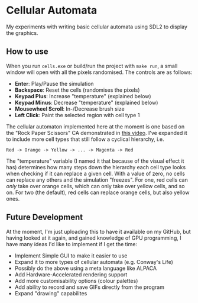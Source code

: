 # Cellular Automata

My experiments with writing basic cellular automata
using SDL2 to display the graphics.


## How to use

When you run `cells.exe` or build/run the project with `make run`,
a small window will open with all the pixels randomised.
The controls are as follows:

 - **Enter**: Play/Pause the simulation
 - **Backspace**: Reset the cells (randomises the pixels)
 - **Keypad Plus**: Increase "temperature" (explained below)
 - **Keypad Minus**: Decrease "temperature" (explained below)
 - **Mousewheel Scroll**: In-/Decrease brush size
 - **Left Click**: Paint the selected region with cell type 1

The cellular automaton implemented here at the moment is one
based on the "Rock Paper Scissors" CA demonstrated in
[this video](https://www.youtube.com/watch?v=M4cV0nCIZoc).
I've expanded it to include more cell types that still follow
a cyclical hierarchy, i.e.

	Red -> Orange -> Yellow -> ... -> Magenta -> Red

The "temperature" variable (I named it that because of the visual effect it has)
determines how many steps down the hierarchy each cell type looks
when checking if it can replace a given cell.
With a value of zero, no cells can replace any others and the simulation "freezes".
For one, red cells can *only* take over orange cells, which can only take over
yellow cells, and so on. For two (the default), red cells can replace orange
cells, but also yellow ones.


## Future Development

At the moment, I'm just uploading this to have it available on my GitHub,
but having looked at it again, and gained knowledge of GPU programming,
I have many ideas I'd like to implement if I get the time:

 - Implement Simple GUI to make it easier to use
 - Expand it to more types of cellular automata (e.g. Conway's Life)
 - Possibly do the above using a meta language like ALPACA
 - Add Hardware-Accelerated rendering support
 - Add more customisability options (colour palettes)
 - Add ability to record and save GIFs directly from the program
 - Expand "drawing" capabilites